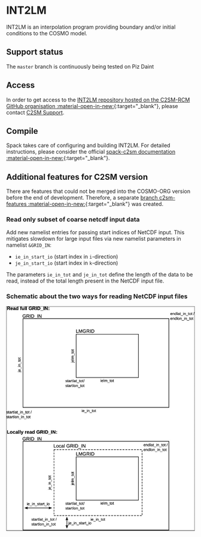 
# INT2LM

INT2LM is an interpolation program providing boundary and/or initial conditions to the COSMO model.

## Support status

The `master` branch is continuously being tested on Piz Daint

## Access

In order to get access to the [INT2LM repository hosted on the C2SM-RCM GitHub organisation :material-open-in-new:](https://github.com/C2SM-RCM/int2lm){:target="_blank"}, 
please contact [C2SM Support](mailto:support@c2sm.ethz.ch).

## Compile

Spack takes care of configuring and building INT2LM. For detailed instructions,
please consider the official [spack-c2sm documentation :material-open-in-new:](https://c2sm.github.io/spack-c2sm/latest){:target="_blank"}.

## Additional features for C2SM version

There are features that could not be merged into the COSMO-ORG version before the end of development.
Therefore, a separate [branch c2sm-features :material-open-in-new:](https://github.com/C2SM-RCM/int2lm/tree/c2sm-features){:target="_blank"} was created.

### Read only subset of coarse netcdf input data 

Add new namelist entries for passing start indices of NetCDF input. 
This mitigates slowdown for large input files via new namelist parameters in namelist `&GRID_IN`:

* `ie_in_start_io` (start index in `i`-direction)
* `je_in_start_io` (start index in `k`-direction) 

The parameters `ie_in_tot` and `je_in_tot` define the length of the data to be read, instead of the total length present in the NetCDF input file. 

### Schematic about the two ways for reading NetCDF input files
![](images/int2lm_subset_schematic.png)
